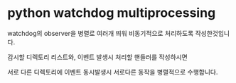 # python watchdog multiprocessing

watchdog의 observer을 병렬로 여러개 띄워 비동기적으로 처리하도록 작성한것입니다. 

감시할 디렉토리 리스트와, 이벤트 발생시 처리할 핸들러를 작성하시면 

서로 다른 디렉토리에 이벤트 동시발생시 서로다른 동작을 병렬적으로 수행합니다. 
